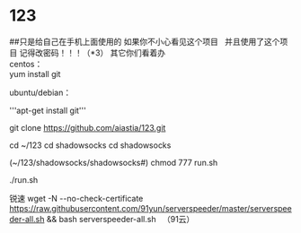 # 123 

##只是给自己在手机上面使用的 
如果你不小心看见这个项目   
并且使用了这个项目 记得改密码！！！（*3） 其它你们看着办   
centos：             
    yum install git


ubuntu/debian：

'''apt-get install git'''




   git clone https://github.com/aiastia/123.git


cd ~/123 
cd shadowsocks
cd shadowsocks

(~/123/shadowsocks/shadowsocks#)
chmod 777 run.sh

./run.sh

锐速 wget -N --no-check-certificate https://raw.githubusercontent.com/91yun/serverspeeder/master/serverspeeder-all.sh && bash serverspeeder-all.sh   （91云）
